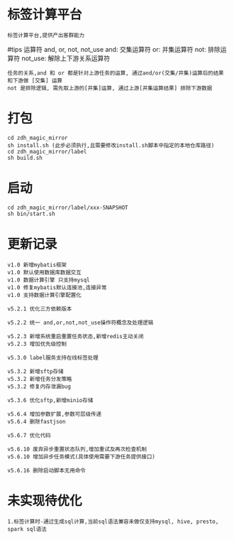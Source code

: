 # 标签计算平台
    标签计算平台,提供产出客群能力
    
#tips
    运算符 and, or, not, not_use
    and: 交集运算符
    or: 并集运算符
    not: 排除运算符
    not_use: 解除上下游关系运算符
    
    任务的关系,and 和 or 都是针对上游任务的运算, 通过and/or(交集/并集)运算后的结果 和下游做 [交集] 运算
    not 是排除逻辑, 需先取上游的[并集]运算, 通过上游[并集运算结果] 排除下游数据

# 打包
    cd zdh_magic_mirror
    sh install.sh (此步必须执行,且需要修改install.sh脚本中指定的本地仓库路径)
    cd zdh_magic_mirror/label
    sh build.sh

# 启动
    cd zdh_magic_mirror/label/xxx-SNAPSHOT
    sh bin/start.sh

# 更新记录
    v1.0 新增mybatis框架
    v1.0 默认使用数据库数据交互
    v1.0 数据计算引擎 只支持mysql
    v1.0 修复mybatis默认连接池,连接异常
    v1.0 支持数据计算引擎配置化
    
    v5.2.1 优化三方依赖版本
    
    v5.2.2 统一 and,or,not,not_use操作符概念及处理逻辑
    
    v5.2.3 新增系统重启重置任务状态,新增redis主动关闭
    v5.2.3 增加优先级控制
    
    v5.3.0 label服务支持在线标签处理
    
    v5.3.2 新增sftp存储
    v5.3.2 新增任务分发策略
    v5.3.2 修复内存泄漏bug
    
    v5.3.6 优化sftp,新增minio存储
    
    v5.6.4 增加参数扩展,参数可层级传递
    v5.6.4 删除fastjson
    
    v5.6.7 优化代码
    
    v5.6.10 废弃异步重置状态队列,增加重试及再次检查机制
    v5.6.10 增加异步任务模式(具体使用需要下游任务提供接口)
    
    v5.6.16 删除启动脚本无用命令
    
# 未实现待优化
    1.标签计算时-通过生成sql计算,当前sql语法兼容未做仅支持mysql, hive, presto, spark sql语法